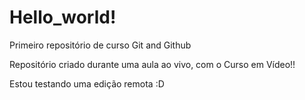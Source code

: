 # Hello_world!
 Primeiro repositório de curso Git and Github

Repositório criado durante uma aula ao vivo, com o Curso em Vídeo!!

Estou testando uma edição remota :D
